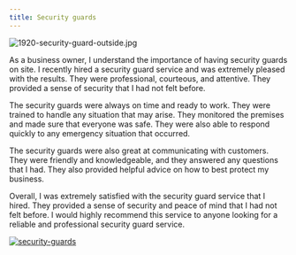 ```yaml
---
title: Security guards
---
```


![1920-security-guard-outside.jpg](/1920-security-guard-outside.jpg)

As a business owner, I understand the importance of having security guards on site. I recently hired a security guard service and was extremely pleased with the results. They were professional, courteous, and attentive. They provided a sense of security that I had not felt before.

The security guards were always on time and ready to work. They were trained to handle any situation that may arise. They monitored the premises and made sure that everyone was safe. They were also able to respond quickly to any emergency situation that occurred.

The security guards were also great at communicating with customers. They were friendly and knowledgeable, and they answered any questions that I had. They also provided helpful advice on how to best protect my business.

Overall, I was extremely satisfied with the security guard service that I hired. They provided a sense of security and peace of mind that I had not felt before. I would highly recommend this service to anyone looking for a reliable and professional security guard service.

[![security-guards](<https://dabuttonfactory.com/button.png?t=CHECK+SERVICE&f=Noto+Sans-Bold&ts=26&tc=fff&hp=45&vp=20&c=11&bgt=unicolored&bgc=4bd42f>)](<https://www.bark.com/?a_aid=5d2d0e83cdc3>)